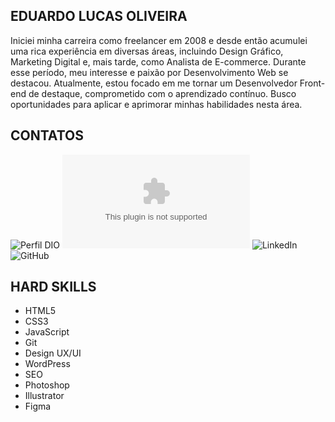 ## EDUARDO LUCAS OLIVEIRA

Iniciei minha carreira como freelancer em 2008 e desde então acumulei uma rica experiência em diversas áreas, incluindo Design Gráfico, Marketing Digital e, mais tarde, como Analista de E-commerce. Durante esse período, meu interesse e paixão por Desenvolvimento Web se destacou. Atualmente, estou focado em me tornar um Desenvolvedor Front-end de destaque, comprometido com o aprendizado contínuo. Busco oportunidades para aplicar e aprimorar minhas habilidades nesta área.

## CONTATOS

![Perfil DIO](https://www.dio.me/users/lucasdoncruz)
![E-mail](mailto:lucasdoncruz@gmail.com)
![LinkedIn](https://www.linkedin.com/in/lucasdoncruz/)
![GitHub](https://github.com/lucasdoncruz)

## HARD SKILLS

* HTML5
* CSS3
* JavaScript
* Git
* Design UX/UI
* WordPress
* SEO
* Photoshop
* Illustrator
* Figma